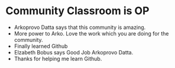 # Community Classroom is OP

- Arkoprovo Datta says that this community is amazing.
- More power to Arko. Love the work which you are doing for the community.
- Finally learned Github
- Elzabeth Bobus says Good Job Arkoprovo Datta.
- Thanks for helping me learn Github.

